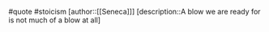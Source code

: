 #quote #stoicism 
[author::[[Seneca]]]
[description::A blow we are ready for is not much of a blow at all]